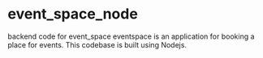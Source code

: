 # event_space_node
backend code for event_space
eventspace is an application for booking a place for events.
This codebase is built using Nodejs.
